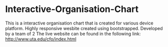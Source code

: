 # Interactive-Organisation-Chart
This is a interactive organisation chart that is created for various device platform. 
Highly responsive wesbite created using bootstrapped. 
Developed by a team of 2
The live website can be found in the following link:
http://www.uta.edu/cfo/index.html
